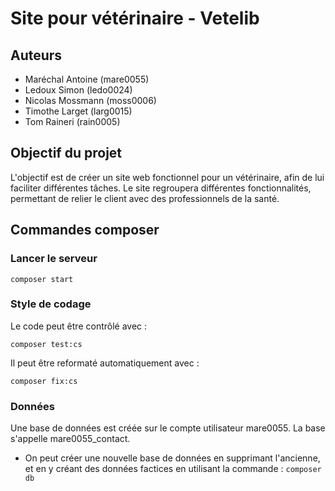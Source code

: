 # Site pour vétérinaire - Vetelib

## Auteurs

- Maréchal Antoine (mare0055)
- Ledoux Simon (ledo0024)
- Nicolas Mossmann (moss0006)
- Timothe Larget (larg0015)
- Tom Raineri (rain0005)

## Objectif du projet

L'objectif est de créer un site web fonctionnel pour un vétérinaire, afin de lui faciliter différentes tâches. Le site regroupera différentes fonctionnalités, permettant de relier le client avec des professionnels de la santé.

## Commandes composer  

### Lancer le serveur
    composer start

### Style de codage

Le code peut être contrôlé avec :

    composer test:cs

Il peut être reformaté automatiquement avec :
    
    composer fix:cs

### Données

Une base de données est créée sur le compte utilisateur mare0055. La base s'appelle mare0055_contact.

- On peut créer une nouvelle base de données en supprimant l'ancienne, et en y créant des données factices en utilisant la commande : `composer db`